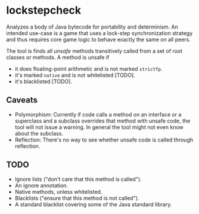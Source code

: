 # lockstepcheck #

Analyzes a body of Java bytecode for portability and determinism. An intended use-case is a game that uses a lock-step synchronization strategy and thus requires core game logic to behave exactly the same on all peers.

The tool is finds all _unsafe_ methods transitively called from a set of root classes or methods. A method is unsafe if

* it does floating-point arithmetic and is not marked `strictfp`.
* it's marked `native` and is not whitelisted [TODO].
* it's blacklisted [TODO].

## Caveats ##

* Polymorphism: Currently if code calls a method on an interface or a superclass and a subclass overrides that method with unsafe code, the tool will not issue a warning. In general the tool might not even know about the subclass.
* Reflection: There's no way to see whether unsafe code is called through reflection.

## TODO ##

* Ignore lists ("don't care that this method is called").
* An ignore annotation.
* Native methods, unless whitelisted.
* Blacklists ("ensure that this method is not called").
* A standard blacklist covering some of the Java standard library.
